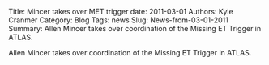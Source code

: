 Title: Mincer takes over MET trigger
date: 2011-03-01
Authors: Kyle Cranmer
Category: Blog
Tags: news
Slug: News-from-03-01-2011
Summary:  Allen Mincer takes over coordination of the Missing ET Trigger in ATLAS. 

 

 Allen Mincer takes over coordination of the Missing ET Trigger in ATLAS. 

 